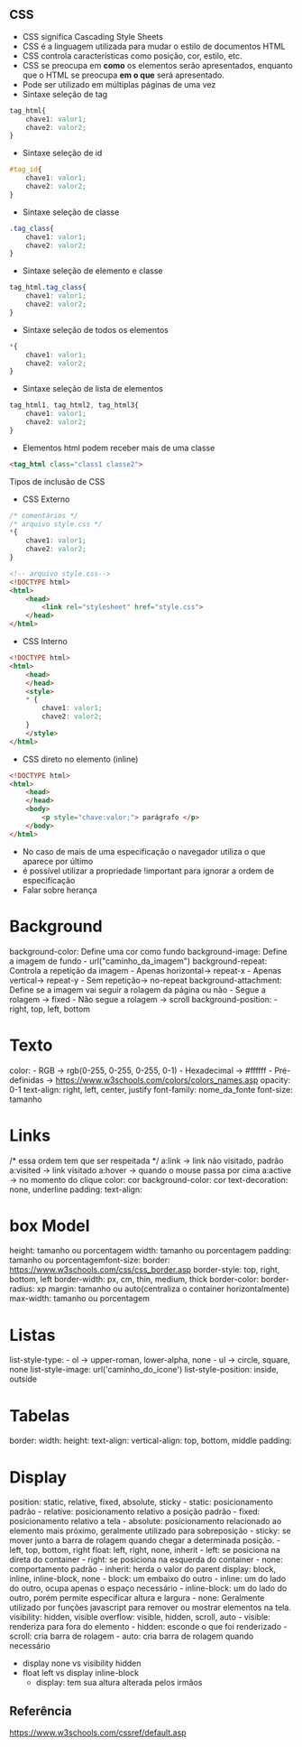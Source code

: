 CSS
---

- CSS significa Cascading Style Sheets
- CSS é a linguagem utilizada para mudar o estilo de documentos HTML
- CSS controla características como posição, cor, estilo, etc.
- CSS se preocupa em **como** os elementos serão apresentados, enquanto que o HTML se preocupa **em o que** será apresentado.
- Pode ser utilizado em múltiplas páginas de uma vez
- Sintaxe seleção de tag
```css
tag_html{
    chave1: valor1;
    chave2: valor2;
}
```

- Sintaxe seleção de id
```css
#tag_id{
    chave1: valor1;
    chave2: valor2;
}
```

- Sintaxe seleção de classe
```css
.tag_class{
    chave1: valor1;
    chave2: valor2;
}
```

- Sintaxe seleção de elemento e classe
```css
tag_html.tag_class{
    chave1: valor1;
    chave2: valor2;
}
```
- Sintaxe seleção de todos os elementos
```css
*{
    chave1: valor1;
    chave2: valor2;
}
```
- Sintaxe seleção de lista de elementos
```css
tag_html1, tag_html2, tag_html3{
    chave1: valor1;
    chave2: valor2;
}
```
- Elementos html podem receber mais de uma classe
```html
<tag_html class="class1 classe2">
```
Tipos de inclusão de CSS
- CSS Externo
```css
/* comentários */
/* arquivo style.css */
*{
    chave1: valor1;
    chave2: valor2;
}
```
```html
<!-- arquivo style.css-->
<!DOCTYPE html>
<html>
    <head>
        <link rel="stylesheet" href="style.css">
    </head>
</html>
```
- CSS Interno
```html
<!DOCTYPE html>
<html>
    <head>
    </head>
    <style>
    * {
        chave1: valor1;
        chave2: valor2;
    }
    </style>
</html>
```
- CSS direto no elemento (inline)
```html
<!DOCTYPE html>
<html>
    <head>
    </head>
    <body>
        <p style="chave:valor;"> parágrafo </p>
    </body>
</html>
```
- No caso de mais de uma especificação o navegador utiliza o que aparece por último
- é possível utilizar a propriedade !important para ignorar a ordem de especificação
- Falar sobre herança

# Background
background-color: Define uma cor como fundo
background-image: Define a imagem de fundo
    - url("caminho_da_imagem")
background-repeat: Controla a repetição da imagem
    - Apenas horizontal-> repeat-x
    - Apenas vertical-> repeat-y
    - Sem repetição-> no-repeat
background-attachment: Define se a imagem vai seguir a rolagem da página ou não
    - Segue a rolagem -> fixed
    - Não segue a rolagem -> scroll
background-position:
    - right, top, left, bottom

# Texto
color:
    - RGB -> rgb(0-255, 0-255, 0-255, 0-1)
    - Hexadecimal -> #ffffff
    - Pré-definidas -> https://www.w3schools.com/colors/colors_names.asp
opacity: 0-1
text-align: right, left, center, justify
font-family: nome_da_fonte
font-size: tamanho

# Links
/* essa ordem tem que ser respeitada */
a:link -> link não visitado, padrão
a:visited -> link visitado
a:hover -> quando o mouse passa por cima
a:active -> no momento do clique
color: cor
background-color: cor
text-decoration: none, underline
padding:
text-align:

# box Model
height: tamanho ou porcentagem
width: tamanho ou porcentagem
padding: tamanho ou porcentagemfont-size:
border: https://www.w3schools.com/css/css_border.asp
border-style: top, right, bottom, left
border-width: px, cm, thin, medium, thick
border-color:
border-radius: xp
margin: tamanho ou auto(centraliza o container horizontalmente)
max-width: tamanho ou porcentagem

# Listas
list-style-type:
    - ol -> upper-roman, lower-alpha, none
    - ul -> circle, square, none
list-style-image: url('caminho_do_ícone')
list-style-position: inside, outside

# Tabelas
border:
width:
height:
text-align:
vertical-align: top, bottom, middle
padding:

# Display
position: static, relative, fixed, absolute, sticky
    - static: posicionamento padrão
    - relative: posicionamento relativo a posição padrão
    - fixed: posicionamento relativo a tela
    - absolute: posicionamento relacionado ao elemento mais próximo, geralmente utilizado para sobreposição
    - sticky: se mover junto a barra de rolagem quando chegar a determinada posição.
    - left, top, bottom, right
float: left, right, none, inherit
    - left: se posiciona na direta do container
    - right: se posiciona na esquerda do container
    - none: comportamento padrão
    - inherit: herda o valor do parent
display: block, inline, inline-block, none
    - block: um embaixo do outro
    - inline: um do lado do outro, ocupa apenas o espaço necessário
    - inline-block: um do lado do outro, porém permite especificar altura e largura
    - none: Geralmente utilizado por funções javascript para remover ou mostrar elementos na tela.
visibility: hidden, visible
overflow: visible, hidden, scroll, auto
    - visible: renderiza para fora do elemento
    - hidden: esconde o que foi renderizado
    - scroll: cria barra de rolagem
    - auto: cria barra de rolagem quando necessário

- display none vs visibility hidden
- float left vs display inline-block
  - display: tem sua altura alterada pelos irmãos

Referência
---

https://www.w3schools.com/cssref/default.asp
